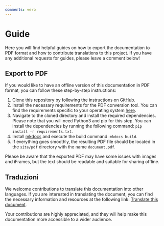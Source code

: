 ```yaml
---
comments: vero
---
```


# Guide

Here you will find helpful guides on how to export the documentation to PDF format and how to contribute translations to this project. If you have any additional requests for guides, please leave a comment below!

## Export to PDF
If you would like to have an offline version of this documentation in PDF format, you can follow these step-by-step instructions:

1. Clone this repository by following the instructions on [GitHub](https://docs.github.com/en/repositories/creating-and-managing-repositories/cloning-a-repository).
2. Install the necessary requirements for the PDF conversion tool. You can find the requirements specific to your operating system [here](https://github.com/orzih/mkdocs-with-pdf#requirements).
3. Navigate to the cloned directory and install the required dependencies. Please note that you will need Python3 and pip for this step. You can install the dependencies by running the following command: `pip install -r requirements.txt`.
4. Install [mkdocs](https://www.mkdocs.org/user-guide/installation/) and execute the build command: `mkdocs build`.
5. If everything goes smoothly, the resulting PDF file should be located in the `site/pdf` directory with the name `document.pdf`.

Please be aware that the exported PDF may have some issues with images and iFrames, but the text should be readable and suitable for sharing offline.

## Traduzioni
We welcome contributions to translate this documentation into other languages. If you are interested in translating the document, you can find the necessary information and resources at the following link: [Translate this document](https://github.com/ultrabug/mkdocs-static-i18n).

Your contributions are highly appreciated, and they will help make this documentation more accessible to a wider audience.